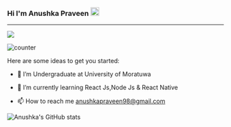 ### Hi I'm Anushka Praveen  <img src="https://raw.githubusercontent.com/MartinHeinz/MartinHeinz/master/wave.gif" width="20px">
---

![](https://img.shields.io/badge/Code-React-informational?style=flat&logo=/twitter/url?url=https%3A%2F%2Fshields.io&logoColor=white&color=2bbc8a)


![counter](https://en9zihyhtv85u02.m.pipedream.net)

Here are some ideas to get you started:

- 🔭 I’m Undergraduate at University of Moratuwa

- 🌱 I’m currently learning React Js,Node Js & React Native

- 📫 How to reach me anushkapraveen98@gmail.com


![Anushka's GitHub stats](https://github-readme-stats.vercel.app/api?username=AnushkaPraveen&theme=react&show_icons=true)




<!--[![Top Langs](https://github-readme-stats.vercel.app/api/top-langs/?username=AnushkaPraveen&layout=compact)](https://github.com/AnushkaPraveen/github-readme-stats)-->


<!--![Top Langs](https://github-readme-stats.vercel.app/api/top-langs/?username=AnushkaPraveen&theme=tokyonight)-->
